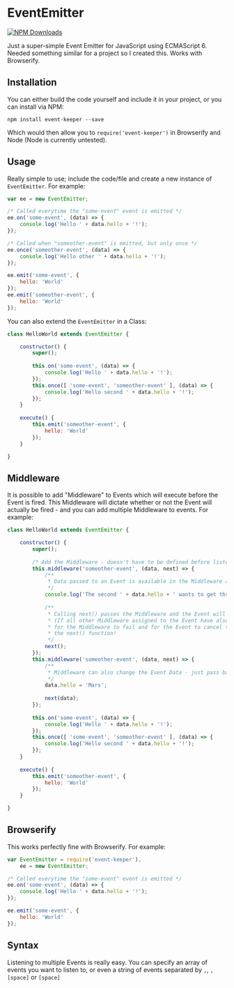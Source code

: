 # EventEmitter

[![NPM Downloads](https://img.shields.io/npm/dm/event-keeper.png)](https://www.npmjs.com/package/event-keeper)

Just a super-simple Event Emitter for JavaScript using ECMAScript 6. Needed something similar for a project so I created this. Works with Browserify.

## Installation

You can either build the code yourself and include it in your project, or you can install via NPM:

`npm install event-keeper --save`

Which would then allow you to `require('event-keeper')` in Browserify and Node (Node is currently untested).

## Usage

Really simple to use; include the code/file and create a new instance of `EventEmitter`. For example:

```js
var ee = new EventEmitter;

/* Called everytime the "some-event" event is emitted */
ee.on('some-event', (data) => {
    console.log('Hello ' + data.hello + '!');
});

/* Called when "someother-event" is emitted, but only once */
ee.once('someother-event', (data) => {
    console.log('Hello other ' + data.hello + '!');
});

ee.emit('some-event', {
    hello: 'World'
});
ee.emit('someother-event', {
    hello: 'World'
});
```

You can also extend the `EventEmitter` in a Class:

```js
class HelloWorld extends EventEmitter {

    constructor() {
        super();
        
        this.on('some-event', (data) => {
            console.log('Hello ' + data.hello + '!');
        });
        this.once([ 'some-event', 'someother-event' ], (data) => {
            console.log('Hello second ' + data.hello + '!');
        });
    }
    
    execute() {
        this.emit('someother-event', {
            hello: 'World'
        });
    }

}
```

## Middleware

It is possible to add "Middleware" to Events which will execute before the Event is fired. This Middleware will dictate whether or not the Event will actually be fired - and you can add multiple Middleware to events. For example:

```js
class HelloWorld extends EventEmitter {

    constructor() {
        super();
        
        /* Add the Middleware - doesn't have to be defined before listening to the Event */
        this.middleware('someother-event', (data, next) => {
            /**
             * Data passed to an Event is available in the Middleware as "data"
             */
            console.log('The second ' + data.hello + ' wants to get through...');
            
            /**
             * Calling next() passes the Middleware and the Event will continue to emit
             * (If all other Middleware assigned to the Event have also passed, if any),
             * for the Middleware to fail and for the Event to cancel the emit, don't call
             * the next() function!
             */
            next();
        });
        this.middleware('someother-event', (data, next) => {
            /**
             * Middleware can also change the Event Data - just pass back the new Data in next()
             */
            data.hello = 'Mars';
            
            next(data);
        });
        
        this.on('some-event', (data) => {
            console.log('Hello ' + data.hello + '!');
        });
        this.once([ 'some-event', 'someother-event' ], (data) => {
            console.log('Hello second ' + data.hello + '!');
        });
    }
    
    execute() {
        this.emit('someother-event', {
            hello: 'World'
        });
    }

}
```

## Browserify

This works perfectly fine with Browserify. For example:

```js
var EventEmitter = require('event-keeper'),
    ee = new EventEmitter;

/* Called everytime the "some-event" event is emitted */
ee.on('some-event', (data) => {
    console.log('Hello ' + data.hello + '!');
});

ee.emit('some-event', {
    hello: 'World'
});
```

## Syntax

Listening to multiple Events is really easy. You can specify an array of events you want to listen to, or even a string of events separated by `,`, `,[space]` or `[space]`
